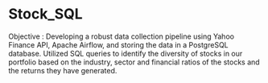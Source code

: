 # Stock_SQL
Objective : Developing a robust data collection pipeline using Yahoo Finance API, Apache Airflow, and storing the
data in a PostgreSQL database.
Utilized SQL queries to identify the diversity of stocks in our portfolio based on the industry, sector and financial
ratios of the stocks and the returns they have generated.
